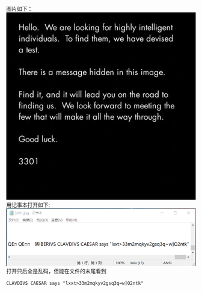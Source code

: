 图片如下：
![3301](./images/3301.jpg)
用记事本打开如下:
![记事本打开](./images/1.png)
打开只后全是乱码，但能在文件的末尾看到
```
CLAVDIVS CAESAR says "lxxt>33m2mqkyv2gsq3q=w]O2ntk"
```
